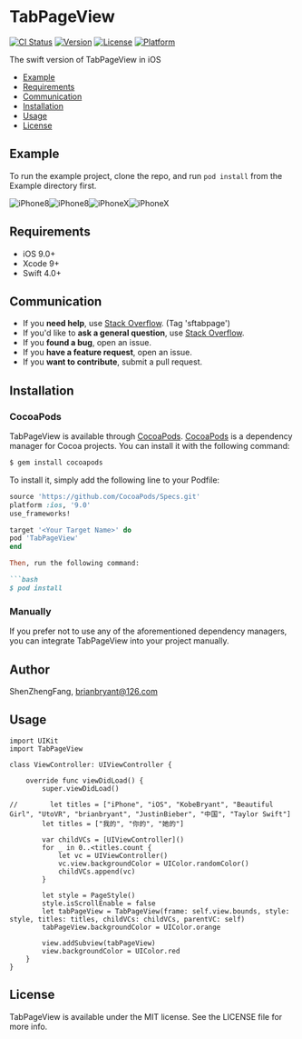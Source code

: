 # TabPageView

[![CI Status](https://img.shields.io/travis/brianbryant/TabPageView.svg?style=flat)](https://travis-ci.org/brianbryant/TabPageView)
[![Version](https://img.shields.io/cocoapods/v/TabPageView.svg?style=flat)](https://cocoapods.org/pods/TabPageView)
[![License](https://img.shields.io/cocoapods/l/TabPageView.svg?style=flat)](https://cocoapods.org/pods/TabPageView)
[![Platform](https://img.shields.io/cocoapods/p/TabPageView.svg?style=flat)](https://cocoapods.org/pods/TabPageView)

The swift version of TabPageView in iOS

- [Example](#example)
- [Requirements](#requirements)
- [Communication](#communication)
- [Installation](#installation)
- [Usage](#usage)
- [License](#license)

## Example

To run the example project, clone the repo, and run `pod install` from the Example directory first.

![iPhone8](Images/iPhone8&3.gif)![iPhone8](Images/iPhone8&13.gif)![iPhoneX](Images/iPhoneX&3.gif)![iPhoneX](Images/iPhoneX&13.gif)

## Requirements

- iOS 9.0+
- Xcode 9+
- Swift 4.0+

## Communication

- If you **need help**, use [Stack Overflow](http://stackoverflow.com/questions). (Tag 'sftabpage')
- If you'd like to **ask a general question**, use [Stack Overflow](http://stackoverflow.com/questions).
- If you **found a bug**, open an issue.
- If you **have a feature request**, open an issue.
- If you **want to contribute**, submit a pull request.

## Installation

### CocoaPods

TabPageView is available through [CocoaPods](https://cocoapods.org). [CocoaPods](http://cocoapods.org) is a dependency manager for Cocoa projects. You can install it with the following command:

```bash
$ gem install cocoapods
```

To install
it, simply add the following line to your Podfile:

```ruby
source 'https://github.com/CocoaPods/Specs.git'
platform :ios, '9.0'
use_frameworks!

target '<Your Target Name>' do
pod 'TabPageView'
end

Then, run the following command:

```bash
$ pod install
```

### Manually

If you prefer not to use any of the aforementioned dependency managers, you can integrate TabPageView into your project manually.

## Author

ShenZhengFang, brianbryant@126.com

## Usage

```
import UIKit
import TabPageView

class ViewController: UIViewController {

    override func viewDidLoad() {
        super.viewDidLoad()
        
//        let titles = ["iPhone", "iOS", "KobeBryant", "Beautiful Girl", "UtoVR", "brianbryant", "JustinBieber", "中国", "Taylor Swift"]
        let titles = ["我的", "你的", "她的"]
        
        var childVCs = [UIViewController]()
        for _ in 0..<titles.count {
            let vc = UIViewController()
            vc.view.backgroundColor = UIColor.randomColor()
            childVCs.append(vc)
        }
        
        let style = PageStyle()
        style.isScrollEnable = false
        let tabPageView = TabPageView(frame: self.view.bounds, style: style, titles: titles, childVCs: childVCs, parentVC: self)
        tabPageView.backgroundColor = UIColor.orange
        
        view.addSubview(tabPageView)
        view.backgroundColor = UIColor.red
    }
}
```

## License

TabPageView is available under the MIT license. See the LICENSE file for more info.
